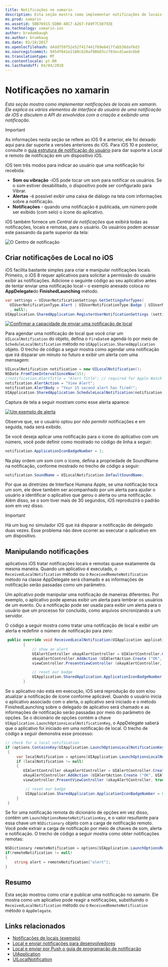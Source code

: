 ```yaml
---
title: Notificações no xamarin
description: Esta seção mostra como implementar notificações de locais em xamarin. Ele explica os vários elementos de interface do usuário de uma notificação de iOS e discutem a API do envolvidos com a criação e exibindo uma notificação.
ms.prod: xamarin
ms.assetid: 5BB76915-5DB0-48C7-A267-FA9F7C50793E
ms.technology: xamarin-ios
author: bradumbaugh
ms.author: brumbaug
ms.date: 03/18/2017
ms.openlocfilehash: d4dd759f52e52f417441f69e6417fab536daf6d3
ms.sourcegitcommit: 945df041e2180cb20af08b83cc703ecd1aedc6b0
ms.translationtype: MT
ms.contentlocale: pt-BR
ms.lasthandoff: 04/04/2018
---
```

# <a name="notifications-in-xamarinios"></a>Notificações no xamarin

_Esta seção mostra como implementar notificações de locais em xamarin. Ele explica os vários elementos de interface do usuário de uma notificação de iOS e discutem a API do envolvidos com a criação e exibindo uma notificação._

> [!IMPORTANT]
> As informações nesta seção se refere ao iOS 9 e anterior, ele foi deixado aqui para dar suporte a versões anteriores do iOS. Para iOS 10 e posterior, consulte o [guia estrutura de notificação do usuário](~/ios/platform/user-notifications/index.md) para dar suporte a Local e remoto de notificação em um dispositivo iOS.

iOS tem três modos para indicar ao usuário que uma notificação foi recebida:

-  **Som ou vibração** -iOS pode tocar um som para notificar os usuários. Se o som estiver desabilitado, o dispositivo pode ser configurado para Vibrar.
-  **Alertas** -é possível exibir uma caixa de diálogo na tela com informações sobre a notificação.
-  **Notificações** - quando uma notificação é publicada, um número pode ser exibido (com selo) o ícone do aplicativo.


iOS também fornece um *Central de notificações* que exibirá todas as notificações, locais e remotas, para o usuário. Os usuários podem acessar este passando da parte superior da tela:

 ![](local-notifications-in-ios-images/image13.png "O Centro de notificação")

## <a name="creating-local-notifications-in-ios"></a>Criar notificações de Local no iOS

iOS facilita bastante simples para criar e manipular notificações locais.
Primeiro, o iOS 8 requer aplicativos para solicitar a permissão do usuário exibir as notificações. Adicione o seguinte código ao seu aplicativo antes de tentar enviar uma notificação local – o exemplo anexado coloca no **AppDelegate**do **FinishedLaunching** método.

```csharp
var settings = UIUserNotificationSettings.GetSettingsForTypes(
  UIUserNotificationType.Alert | UIUserNotificationType.Badge | UIUserNotificationType.Sound
  , null);
UIApplication.SharedApplication.RegisterUserNotificationSettings (settings);
```

  [![](local-notifications-in-ios-images/image0-sml.png "Confirmar a capacidade de enviar uma notificação de local")](local-notifications-in-ios-images/image0.png#lightbox)

Para agendar uma notificação de local que você criar um `UILocalNotification` do objeto, defina o `FireDate`e agendá-lo por meio de `ScheduleLocalNotification` método no `UIApplication.SharedApplication` objeto. O trecho de código a seguir mostra como agendar uma notificação que irá disparar um minuto no futuro e exibir um alerta com uma mensagem:

```csharp
UILocalNotification notification = new UILocalNotification();
NSDate.FromTimeIntervalSinceNow(15);
//notification.AlertTitle = "Alert Title"; // required for Apple Watch notifications
notification.AlertAction = "View Alert";
notification.AlertBody = "Your 15 second alert has fired!";
UIApplication.SharedApplication.ScheduleLocalNotification(notification);
```

Captura de tela a seguir mostram como esse alerta aparece:

  [![](local-notifications-in-ios-images/image2-sml.png "Um exemplo de alerta")](local-notifications-in-ios-images/image2.png#lightbox)

Observe que, se o usuário optou por *não permitir* notificações e em seguida, nada será exibido.

Se você deseja aplicar uma notificação para o ícone do aplicativo com um número, você pode definir como mostrado no código de linha a seguir:

```csharp
notification.ApplicationIconBadgeNumber = 1;
```

Na play ordem um som com o ícone, defina a propriedade de SoundName na notificação, conforme mostrado no trecho de código a seguir:

```csharp
notification.SoundName = UILocalNotification.DefaultSoundName;
```

Por que as diretrizes de Interface Humana Apple, se uma notificação toca um som, ele deve também ser acompanhado por um alerta para ajudar o usuário a identificar o aplicativo que gerou o alerta ou uma notificação. Além disso, se o som tiver mais de 30 segundos, iOS reproduzirá o padrão som em vez disso.

> [!IMPORTANT]
> Há um bug no simulador iOS que irá disparar a notificação de delegado duas vezes. Esse problema não deve ocorrer ao executar o aplicativo em um dispositivo.

## <a name="handling-notifications"></a>Manipulando notificações

aplicativos iOS tratar notificações locais e remotas quase exatamente da mesma maneira. Quando um aplicativo é executado, o `ReceivedLocalNotification` método ou o `ReceivedRemoteNotification` método na classe AppDelegate será chamado e as informações de notificação serão passadas como um parâmetro.

Um aplicativo pode manipular uma notificação de maneiras diferentes. Por exemplo, o aplicativo pode apenas exibir um alerta para lembrar os usuários de um evento. Ou a notificação pode ser usada para exibir um alerta para o usuário que um processo for concluído, como arquivos sincronizando a um servidor.

O código a seguir mostra como tratar uma notificação de local e exibir um alerta e redefinir o número de notificação para zero:

```csharp
 public override void ReceivedLocalNotification(UIApplication application, UILocalNotification notification)
        {
            // show an alert
            UIAlertController okayAlertController = UIAlertController.Create (notification.AlertAction, notification.AlertBody, UIAlertControllerStyle.Alert);
            okayAlertController.AddAction (UIAlertAction.Create ("OK", UIAlertActionStyle.Default, null));
            viewController.PresentViewController (okayAlertController, true, null);

            // reset our badge
            UIApplication.SharedApplication.ApplicationIconBadgeNumber = 0;
        }
```

Se o aplicativo não está em execução, iOS será reprodução do som e/ou atualizar a notificação de ícone conforme aplicável. Quando o usuário inicia o aplicativo associado com o alerta, o aplicativo será iniciado e o método FinishedLaunching sobre o delegado de aplicativo será chamado e as informações de notificação serão passadas por meio do parâmetro de opções. Se o dicionário de opções contém a chave `UIApplication.LaunchOptionsLocalNotificationKey`, o AppDelegate saberá que o aplicativo foi iniciado em uma notificação de local. O trecho de código a seguir demonstra esse processo:

```csharp
// check for a local notification
if (options.ContainsKey(UIApplication.LaunchOptionsLocalNotificationKey))
 {
     var localNotification = options[UIApplication.LaunchOptionsLocalNotificationKey] as UILocalNotification;
     if (localNotification != null)
     {
        UIAlertController okayAlertController = UIAlertController.Create (localNotification.AlertAction, localNotification.AlertBody, UIAlertControllerStyle.Alert);
        okayAlertController.AddAction (UIAlertAction.Create ("OK", UIAlertActionStyle.Default, null));
        viewController.PresentViewController (okayAlertController, true, null);

         // reset our badge
         UIApplication.SharedApplication.ApplicationIconBadgeNumber = 0;
     }
 }
```

Se for uma notificação remota do dicionário de opções em vez disso, contém um `LaunchOptionsRemoteNotificationKey`, e o valor resultante para essa chave um `NSDictionary` objeto com a carga de notificação remoto. Você pode extrair a carga de notificação por meio de chaves de som, alerta e notificação. O trecho de código a seguir mostra como obter notificações remotas:

```csharp
NSDictionary remoteNotification = options[UIApplication.LaunchOptionsRemoteNotificationKey];
if(remoteNotification != null)
{
    string alert = remoteNotification["alert"];
}
```

## <a name="summary"></a>Resumo

Esta seção mostrou como criar e publicar uma notificação no xamarin. Ele mostra como um aplicativo pode reagir a notificações, substituindo o `ReceivedLocalNotification` método ou o `ReceivedRemoteNotification` método o `AppDelegate`.


## <a name="related-links"></a>Links relacionados

- [Notificações de locais (exemplo)](https://developer.xamarin.com/samples/monotouch/LocalNotifications)
- [Local e enviar notificações para desenvolvedores](https://developer.apple.com/notifications/)
- [Local e enviar por Push o guia de programação de notificação](https://developer.apple.com/library/prerelease/content/documentation/NetworkingInternet/Conceptual/RemoteNotificationsPG/)
- [UIApplication](http://iosapi.xamarin.com/?link=T%3aMonoTouch.UIKit.UIApplication)
- [UILocalNotification](http://iosapi.xamarin.com/?link=T%3aMonoTouch.UIKit.UILocalNotification)
